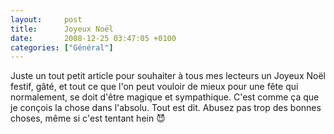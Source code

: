 ```yaml
---
layout:     post
title:      Joyeux Noël
date:       2008-12-25 03:47:05 +0100
categories: ["Général"]
---
```


Juste un tout petit article pour souhaiter à tous mes lecteurs un Joyeux Noël festif, gâté, et tout ce que l'on
peut vouloir de mieux pour une fête qui normalement, se doit d'être magique et sympathique. C'est comme ça que je
conçois la chose dans l'absolu. Tout est dit. Abusez pas trop des bonnes choses, même si c'est tentant hein
:smiling_imp: